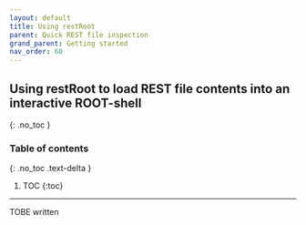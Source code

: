 ```yaml
---
layout: default
title: Using restRoot
parent: Quick REST file inspection
grand_parent: Getting started
nav_order: 60
---
```


## Using restRoot to load REST file contents into an interactive ROOT-shell
{: .no_toc }

### Table of contents
{: .no_toc .text-delta }

1. TOC
{:toc}

---

TOBE written
